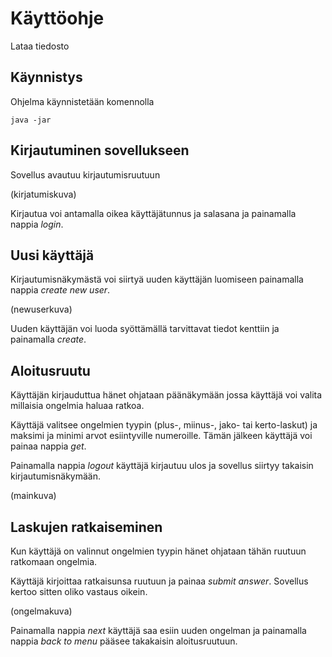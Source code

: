 # Käyttöohje

Lataa tiedosto []()

## Käynnistys

Ohjelma käynnistetään komennolla

```
java -jar
```

## Kirjautuminen sovellukseen

Sovellus avautuu kirjautumisruutuun

(kirjatumiskuva)

Kirjautua voi antamalla oikea käyttäjätunnus ja salasana ja painamalla nappia _login_.

## Uusi käyttäjä

Kirjautumisnäkymästä voi siirtyä uuden käyttäjän luomiseen painamalla nappia _create new user_.

(newuserkuva)

Uuden käyttäjän voi luoda syöttämällä tarvittavat tiedot kenttiin ja painamalla _create_.

## Aloitusruutu

Käyttäjän kirjauduttua hänet ohjataan päänäkymään jossa käyttäjä voi valita millaisia ongelmia haluaa ratkoa.

Käyttäjä valitsee ongelmien tyypin (plus-, miinus-, jako- tai kerto-laskut) ja maksimi ja minimi arvot esiintyville numeroille.
Tämän jälkeen käyttäjä voi painaa nappia _get_.

Painamalla nappia _logout_ käyttäjä kirjautuu ulos ja sovellus siirtyy takaisin kirjautumisnäkymään.

(mainkuva)

## Laskujen ratkaiseminen

Kun käyttäjä on valinnut ongelmien tyypin hänet ohjataan tähän ruutuun ratkomaan ongelmia.

Käyttäjä kirjoittaa ratkaisunsa ruutuun ja painaa _submit answer_. Sovellus kertoo sitten oliko vastaus oikein.

(ongelmakuva)

Painamalla nappia _next_ käyttäjä saa esiin uuden ongelman ja painamalla nappia _back to menu_ pääsee takakaisin aloitusruutuun.
